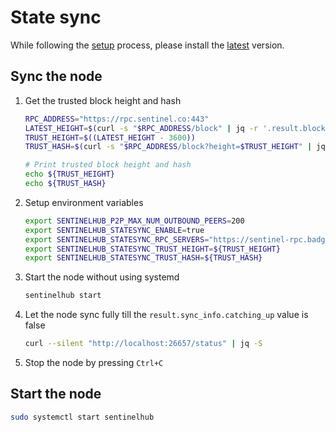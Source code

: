 # State sync

While following the [setup](../setup.md) process, please install the [latest](https://github.com/sentinel-official/hub/releases/latest) version.

## Sync the node

1. Get the trusted block height and hash

    ``` sh
    RPC_ADDRESS="https://rpc.sentinel.co:443"
    LATEST_HEIGHT=$(curl -s "$RPC_ADDRESS/block" | jq -r '.result.block.header.height')
    TRUST_HEIGHT=$((LATEST_HEIGHT - 3600))
    TRUST_HASH=$(curl -s "$RPC_ADDRESS/block?height=$TRUST_HEIGHT" | jq -r '.result.block_id.hash')

    # Print trusted block height and hash
    echo ${TRUST_HEIGHT}
    echo ${TRUST_HASH}
    ```

2. Setup environment variables

    ``` sh
    export SENTINELHUB_P2P_MAX_NUM_OUTBOUND_PEERS=200
    export SENTINELHUB_STATESYNC_ENABLE=true
    export SENTINELHUB_STATESYNC_RPC_SERVERS="https://sentinel-rpc.badgerbite.io:443,https://rpc.mathnodes.com:443,https://rpc.sentinel.co:443"
    export SENTINELHUB_STATESYNC_TRUST_HEIGHT=${TRUST_HEIGHT}
    export SENTINELHUB_STATESYNC_TRUST_HASH=${TRUST_HASH}
    ```

3. Start the node without using systemd

    ``` sh
    sentinelhub start
    ```

4. Let the node sync fully till the `result.sync_info.catching_up` value is false

    ``` sh
    curl --silent "http://localhost:26657/status" | jq -S
    ```

5. Stop the node by pressing `Ctrl+C`

## Start the node

``` sh
sudo systemctl start sentinelhub
```
